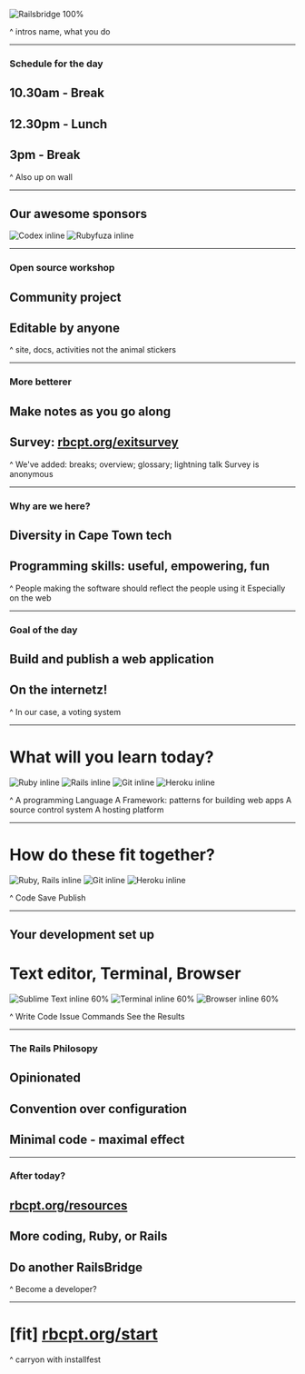 
![Railsbridge 100%](img/railsbridge-cape-town-logo-large.png)

^ intros
name, what you do

---

### Schedule for the day

## 10.30am - Break
## 12.30pm - Lunch
## 3pm - Break

^ Also up on wall

---

## Our awesome sponsors

![Codex inline](img/codex-logo.png)
![Rubyfuza inline](img/rubyfuza.png)

---

### Open source workshop

## Community project
## Editable by anyone

^ site, docs, activities
not the animal stickers

---

### More betterer

## Make notes as you go along
## Survey: [rbcpt.org/exitsurvey](http://rbcpt.org/exitsurvey)

^ We've added: breaks; overview; glossary; lightning talk
Survey is anonymous

---

### Why are we here?

## Diversity in Cape Town tech
## Programming skills: useful, empowering, fun

^ People making the software should reflect the people using it
Especially on the web

---

### Goal of the day
## Build and publish a web application
## On the internetz!

^ In our case, a voting system

---

# What will you learn today?

![Ruby inline](img/ruby-logo.jpg) ![Rails inline](img/rails-logo.jpg) ![Git inline](img/git-logo.png) ![Heroku inline](img/heroku-logo.png)

^ A programming Language
A Framework: patterns for building web apps
A source control system
A hosting platform

---

# How do these fit together?

![Ruby, Rails inline](img/fit-together-ruby-rails.png) ![Git inline](img/fit-together-git.png) ![Heroku inline](img/fit-together-heroku.png)

^ Code
Save
Publish

---

## Your development set up
# Text editor, Terminal, Browser

![Sublime Text inline 60%](img/set-up-text-editor.png) ![Terminal inline 60%](img/set-up-terminal.png) ![Browser inline 60%](img/set-up-browser.png)

^ Write Code
Issue Commands
See the Results

---

### The Rails Philosopy

## Opinionated
## Convention over configuration
## Minimal code - maximal effect


---

### After today?

## [rbcpt.org/resources](http://rbcpt.org/resources/)
## More coding, Ruby, or Rails
## Do another RailsBridge

^ Become a developer?

---

# [fit] [rbcpt.org/start](http://rbcpt.org/start/)

^ carryon with installfest
